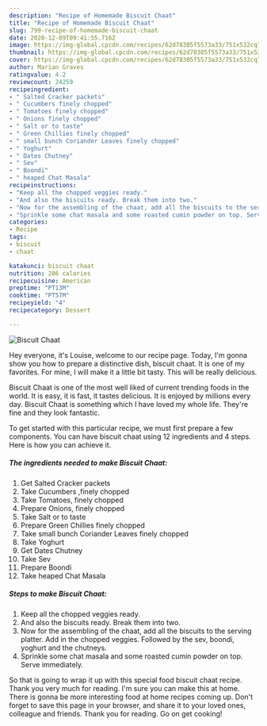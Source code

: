 ```yaml
---
description: "Recipe of Homemade Biscuit Chaat"
title: "Recipe of Homemade Biscuit Chaat"
slug: 799-recipe-of-homemade-biscuit-chaat
date: 2020-12-09T09:41:55.716Z
image: https://img-global.cpcdn.com/recipes/62d78305f5573a33/751x532cq70/biscuit-chaat-recipe-main-photo.jpg
thumbnail: https://img-global.cpcdn.com/recipes/62d78305f5573a33/751x532cq70/biscuit-chaat-recipe-main-photo.jpg
cover: https://img-global.cpcdn.com/recipes/62d78305f5573a33/751x532cq70/biscuit-chaat-recipe-main-photo.jpg
author: Marian Graves
ratingvalue: 4.2
reviewcount: 24259
recipeingredient:
- " Salted Cracker packets"
- " Cucumbers finely chopped"
- " Tomatoes finely chopped"
- " Onions finely chopped"
- " Salt or to taste"
- " Green Chillies finely chopped"
- " small bunch Coriander Leaves finely chopped"
- " Yoghurt"
- " Dates Chutney"
- " Sev"
- " Boondi"
- " heaped Chat Masala"
recipeinstructions:
- "Keep all the chopped veggies ready."
- "And also the biscuits ready. Break them into two."
- "Now for the assembling of the chaat, add all the biscuits to the serving platter. Add in the chopped veggies. Followed by the sev, boondi, yoghurt and the chutneys."
- "Sprinkle some chat masala and some roasted cumin powder on top. Serve immediately."
categories:
- Recipe
tags:
- biscuit
- chaat

katakunci: biscuit chaat 
nutrition: 286 calories
recipecuisine: American
preptime: "PT13M"
cooktime: "PT57M"
recipeyield: "4"
recipecategory: Dessert

---
```



![Biscuit Chaat](https://img-global.cpcdn.com/recipes/62d78305f5573a33/751x532cq70/biscuit-chaat-recipe-main-photo.jpg)

Hey everyone, it's Louise, welcome to our recipe page. Today, I'm gonna show you how to prepare a distinctive dish, biscuit chaat. It is one of my favorites. For mine, I will make it a little bit tasty. This will be really delicious.

Biscuit Chaat is one of the most well liked of current trending foods in the world. It is easy, it is fast, it tastes delicious. It is enjoyed by millions every day. Biscuit Chaat is something which I have loved my whole life. They're fine and they look fantastic.




To get started with this particular recipe, we must first prepare a few components. You can have biscuit chaat using 12 ingredients and 4 steps. Here is how you can achieve it.

<!--inarticleads1-->

##### The ingredients needed to make Biscuit Chaat:

1. Get  Salted Cracker packets
1. Take  Cucumbers ,finely chopped
1. Take  Tomatoes, finely chopped
1. Prepare  Onions, finely chopped
1. Take  Salt or to taste
1. Prepare  Green Chillies finely chopped
1. Take  small bunch Coriander Leaves finely chopped
1. Take  Yoghurt
1. Get  Dates Chutney
1. Take  Sev
1. Prepare  Boondi
1. Take  heaped Chat Masala




<!--inarticleads2-->

##### Steps to make Biscuit Chaat:

1. Keep all the chopped veggies ready.
1. And also the biscuits ready. Break them into two.
1. Now for the assembling of the chaat, add all the biscuits to the serving platter. Add in the chopped veggies. Followed by the sev, boondi, yoghurt and the chutneys.
1. Sprinkle some chat masala and some roasted cumin powder on top. Serve immediately.




So that is going to wrap it up with this special food biscuit chaat recipe. Thank you very much for reading. I'm sure you can make this at home. There is gonna be more interesting food at home recipes coming up. Don't forget to save this page in your browser, and share it to your loved ones, colleague and friends. Thank you for reading. Go on get cooking!
